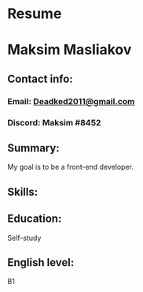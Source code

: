 # Resume

# Maksim Masliakov

## Contact info:
### Email: Deadked2011@gmail.com
### Discord: Maksim #8452

## Summary:
My goal is to be a front-end developer.

## Skills:


## Education:
Self-study

## English level:
B1